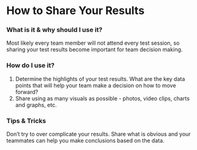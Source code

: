 # How to Share Your Results

### **What is it & why should I use it?**&#x20;

Most likely every team member will not attend every test session, so sharing your test results become important for team decision making.

### How do I use it?&#x20;

1. Determine the highlights of your test results. What are the key data points that will help your team make a decision on how to move forward?&#x20;
2. Share using as many visuals as possible - photos, video clips, charts and graphs, etc.

### **Tips & Tricks**&#x20;

Don’t try to over complicate your results. Share what is obvious and your teammates can help you make conclusions based on the data.
